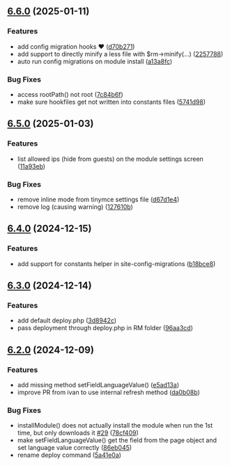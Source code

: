 ## [6.6.0](https://github.com/baumrock/RockMigrations/compare/v6.5.0...v6.6.0) (2025-01-11)


### Features

* add config migration hooks ❤️ ([d70b271](https://github.com/baumrock/RockMigrations/commit/d70b271b1dc52d8fb03b3ba76b07838bceaadae9))
* add support to directly minify a less file with $rm->minify(...) ([2257788](https://github.com/baumrock/RockMigrations/commit/225778806898669b6b7c7bb839311ed0ba9b306d))
* auto run config migrations on module install ([a13a8fc](https://github.com/baumrock/RockMigrations/commit/a13a8fc4759085d2724705d40798e5e36a055707))


### Bug Fixes

* access rootPath() not root ([7c84b6f](https://github.com/baumrock/RockMigrations/commit/7c84b6f5bad82e64988551a77503b490a2099022))
* make sure hookfiles get not written into constants files ([5741d98](https://github.com/baumrock/RockMigrations/commit/5741d98cedfab80233024a3f568f34daf8460312))

## [6.5.0](https://github.com/baumrock/RockMigrations/compare/v6.4.0...v6.5.0) (2025-01-03)


### Features

* list allowed ips (hide from guests) on the module settings screen ([11a93eb](https://github.com/baumrock/RockMigrations/commit/11a93eb7f0f4800aa846378d763502c10a1f0ddd))


### Bug Fixes

* remove inline mode from tinymce settings file ([d67d1e4](https://github.com/baumrock/RockMigrations/commit/d67d1e43ed754901c8856761d0bd5c7c3a85ba97))
* remove log (causing warning) ([127610b](https://github.com/baumrock/RockMigrations/commit/127610b5dff9717d2239053ba1d7304e4a4f8e4d))

## [6.4.0](https://github.com/baumrock/RockMigrations/compare/v6.3.0...v6.4.0) (2024-12-15)


### Features

* add support for constants helper in site-config-migrations ([b18bce8](https://github.com/baumrock/RockMigrations/commit/b18bce8b0ec4efce4dc7589c952920825f942f30))

## [6.3.0](https://github.com/baumrock/RockMigrations/compare/v6.2.0...v6.3.0) (2024-12-14)


### Features

* add default deploy.php ([3d8942c](https://github.com/baumrock/RockMigrations/commit/3d8942c6ef2261d2697c4281495dbb4a92f01ce3))
* pass deployment through deploy.php in RM folder ([96aa3cd](https://github.com/baumrock/RockMigrations/commit/96aa3cd7edbab98e438e3c9af6f0fe8ab49fb35e))

## [6.2.0](https://github.com/baumrock/RockMigrations/compare/v6.1.0...v6.2.0) (2024-12-09)


### Features

* add missing method setFieldLanguageValue() ([e5ad13a](https://github.com/baumrock/RockMigrations/commit/e5ad13a95d6cd2e71d34d44bb2d27f015e8d9d2f))
* improve PR from ivan to use internal refresh method ([da0b08b](https://github.com/baumrock/RockMigrations/commit/da0b08b9cc65ee5573a5041971fe6ec575130b98))


### Bug Fixes

* installModule() does not actually install the module when run the 1st time, but only downloads it [#29](https://github.com/baumrock/RockMigrations/issues/29) ([78cf409](https://github.com/baumrock/RockMigrations/commit/78cf4098f1d1a5542261c4280e4e7408288f03b4))
* make setFieldLanguageValue() get the field from the page object and set language value correctly ([86eb045](https://github.com/baumrock/RockMigrations/commit/86eb045c72bec49a795b764b5a9d64d9821d3250))
* rename deploy command ([5a41e0a](https://github.com/baumrock/RockMigrations/commit/5a41e0a81fd59dee33adceaf87da352dbe02bd60))

